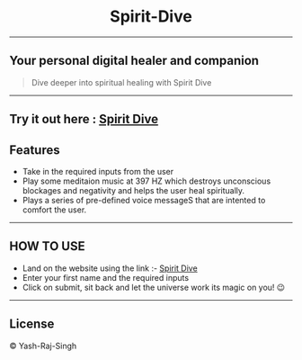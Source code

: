 # <div align="center"> Spirit-Dive</div>
---
Your personal digital healer and companion
 ---
> Dive deeper into spiritual healing with Spirit Dive
---
Try it out here : [Spirit Dive](https://yash-rajsingh.github.io/Spirit-Dive/)
---
## Features
* Take in the required inputs from the user
* Play some meditaion music at 397 HZ which destroys unconscious blockages and negativity and helps the user heal spiritually.
* Plays a series of pre-defined voice messageS that are intented to comfort the user.
---
## HOW TO USE
* Land on the website using the link :- [Spirit Dive](https://yash-rajsingh.github.io/Spirit-Dive/)
* Enter your first name and the required inputs
* Click on submit, sit back and let the universe work its magic on you! 😉
---
## License
© Yash-Raj-Singh

